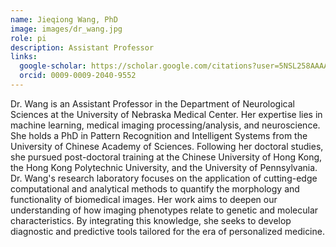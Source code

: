 ```yaml
---
name: Jieqiong Wang, PhD
image: images/dr_wang.jpg
role: pi
description: Assistant Professor
links:
  google-scholar: https://scholar.google.com/citations?user=5NSL258AAAAJ
  orcid: 0009-0009-2040-9552
---
```


Dr. Wang is an Assistant Professor in the Department of Neurological Sciences at the University of Nebraska Medical Center. Her expertise lies in machine learning, medical imaging processing/analysis, and neuroscience. She holds a PhD in Pattern Recognition and Intelligent Systems from the University of Chinese Academy of Sciences. Following her doctoral studies, she pursued post-doctoral training at the Chinese University of Hong Kong, the Hong Kong Polytechnic University, and the University of Pennsylvania. Dr. Wang's research laboratory focuses on the application of cutting-edge computational and analytical methods to quantify the morphology and functionality of biomedical images. Her work aims to deepen our understanding of how imaging phenotypes relate to genetic and molecular characteristics. By integrating this knowledge, she seeks to develop diagnostic and predictive tools tailored for the era of personalized medicine.
